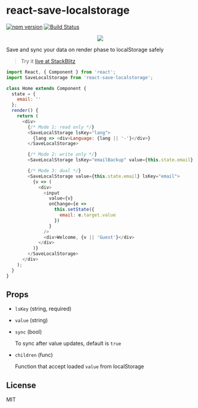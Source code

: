 # react-save-localstorage

[![npm version](https://badge.fury.io/js/react-save-localstorage.svg)](https://badge.fury.io/js/react-save-localstorage)
[![Build Status](https://travis-ci.org/antonybudianto/react-save-localstorage.svg?branch=master)](https://travis-ci.org/antonybudianto/react-save-localstorage)

<p align="center">
<img src="https://user-images.githubusercontent.com/7658554/48966890-481d8200-f00b-11e8-8d75-9332fe62fac7.png">
</p>

Save and sync your data on render phase to localStorage safely

> Try it [live at StackBlitz](https://stackblitz.com/edit/demo-react-save-localstorage)

```js
import React, { Component } from 'react';
import SaveLocalStorage from 'react-save-localstorage';

class Home extends Component {
  state = {
    email: ''
  };
  render() {
    return (
      <div>
        {/* Mode 1: read only */}
        <SaveLocalStorage lsKey="lang">
          {lang => <div>Language: {lang || '-'}</div>}
        </SaveLocalStorage>

        {/* Mode 2: write only */}
        <SaveLocalStorage lsKey="emailBackup" value={this.state.email} />

        {/* Mode 3: dual */}
        <SaveLocalStorage value={this.state.email} lsKey="email">
          {v => (
            <div>
              <input
                value={v}
                onChange={e =>
                  this.setState({
                    email: e.target.value
                  })
                }
              />
              <div>Welcome, {v || 'Guest'}</div>
            </div>
          )}
        </SaveLocalStorage>
      </div>
    );
  }
}
```

## Props

- `lsKey` (string, required)
- `value` (string)
- `sync` (bool)

  To sync after value updates, default is `true`

- `children` (func)

  Function that accept loaded `value` from localStorage

## License

MIT
